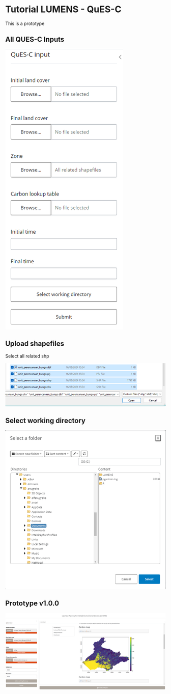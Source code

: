 # Tutorial LUMENS - QuES-C

This is a prototype

## All QUES-C Inputs 

![](04_quesc/www/img/inputs.png)

## Upload shapefiles

Select all related shp

![](04_quesc/www/img/shp.png)

## Select working directory

![](04_quesc/www/img/wd.png)

## Prototype v1.0.0

![](www/img/v1.png)
